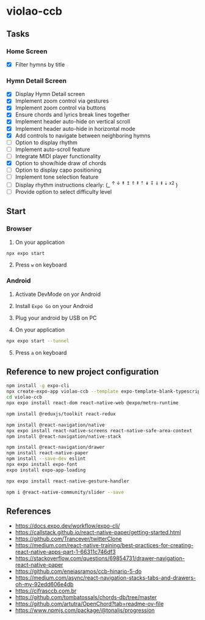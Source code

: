 # violao-ccb

## Tasks

### Home Screen

- ☒ Filter hymns by title

### Hymn Detail Screen

- ☒ Display Hymn Detail screen
- ☒ Implement zoom control via gestures
- ☒ Implement zoom control via buttons
- ☒ Ensure chords and lyrics break lines together
- ☒ Implement header auto-hide on vertical scroll
- ☒ Implement header auto-hide in horizontal mode
- ☒ Add controls to navigate between neighboring hymns
- ☐ Option to display rhythm
- ☐ Implement auto-scroll feature
- ☐ Integrate MIDI player functionality
- ☒ Option to show/hide draw of chords
- ☐ Option to display capo positioning
- ☐ Implement tone selection feature
- ☐ Display rhythm instructions clearly: (\_ <sup>↑ ↓ ↟ ↥ ⇑ ⇞ ⇡ ↡ ↧ ⇓ ⇟ ⇣ x2</sup> )
- ☐ Provide option to select difficulty level

## Start

### Browser

1. On your application

```sh
npx expo start
```

2. Press `w` on keyboard

### Android

1. Activate DevMode on yor Android

2. Install `Expo Go` on your Android

3. Plug your android by USB on PC

4. On your application

```sh
npx expo start --tunnel
```

5. Press `a` on keyboard

## Reference to new project configuration

```sh
npm install -g expo-cli
npx create-expo-app violao-ccb --template expo-template-blank-typescript
cd violao-ccb
npx expo install react-dom react-native-web @expo/metro-runtime

npm install @reduxjs/toolkit react-redux

npm install @react-navigation/native
npx expo install react-native-screens react-native-safe-area-context
npm install @react-navigation/native-stack

npm install @react-navigation/drawer
npm install react-native-paper
npm install --save-dev eslint
npx expo install expo-font
expo install expo-app-loading

npx expo install react-native-gesture-handler

npm i @react-native-community/slider --save

```

## References

- https://docs.expo.dev/workflow/expo-cli/
- https://callstack.github.io/react-native-paper/getting-started.html
- https://github.com/Trancever/twitterClone
- https://medium.com/react-native-training/best-practices-for-creating-react-native-apps-part-1-66311c746df3
- https://stackoverflow.com/questions/69854731/drawer-navigation-react-native-paper
- https://github.com/eneiasramos/ccb-hinario-5-do
- https://medium.com/async/react-navigation-stacks-tabs-and-drawers-oh-my-92edd606e4db
- https://cifrasccb.com.br
- https://github.com/tombatossals/chords-db/tree/master
- https://github.com/artutra/OpenChord?tab=readme-ov-file
- https://www.npmjs.com/package/@tonaljs/progression

